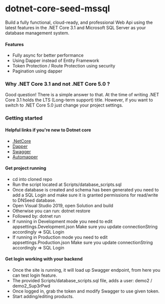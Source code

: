 # dotnet-core-seed-mssql
Build a fully functional, cloud-ready, and professional Web Api using the latest features in the .NET Core 3.1 and Microsoft SQL Server as your database management system.

#### Features
- Fully async for better performance
- Using Dapper instead of Entity Framework
- Token Protection / Route Protection using security
- Pagination using dapper

### Why .NET Core 3.1 and not .NET Core 5.0 ?
Good question! There is a simple answer to that. At the time of writing .NET Core 3.1 holds the LTS (Long-term support) title. However, if you want to switch to .NET Core 5.0 just change your project settings.

### Getting started

#### Helpful links if you're new to Dotnet core
- [.NetCore](https://dotnet.microsoft.com/download)
- [Dapper](https://dapper-tutorial.net/dapper)
- [Swagger](https://swagger.io/)
- [Automapper](https://automapper.org/)

#### Get project running
- cd into cloned repo
- Run the script located at Scripts/database_scripts.sql
- Once database is created and schema has been generated you need to add a SQL Login and make sure it is granted permissions for read/write to DNSeed database.
- Open Visual Studio 2019, open Solution and build
- Otherwise you can run: dotnet restore
- Followed by: dotnet run
- If running in Development mode you need to edit appsettings.Development.json Make sure you update connectionString accordingly => SQL Login
- If running in Production mode you need to edit appsettings.Production.json Make sure you update connectionString accordingly => SQL Login

#### Get login working with your backend
- Once the site is running, it will load up Swagger endpoint, from here you can test login feature.
- The provided Scripts/database_scripts.sql file, adds a user: demo2 / demo2_Sup3rPwd
- Once logged in, grab the token and modify Swagger to use given token.
- Start adding/editing products.

